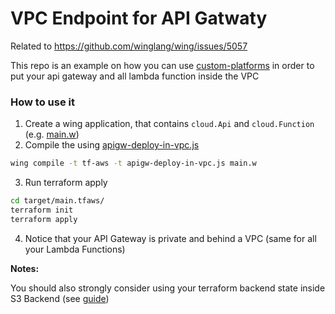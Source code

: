 # VPC Endpoint for API Gatwaty 

Related to https://github.com/winglang/wing/issues/5057

This repo is an example on how you can use [custom-platforms]([url](https://www.winglang.io/docs/concepts/platforms#custom-platforms)https://www.winglang.io/docs/concepts/platforms#custom-platforms)
in order to put your api gateway and all lambda function inside the VPC

### How to use it 

1. Create a wing application, that contains `cloud.Api` and `cloud.Function` (e.g. [main.w](/main.w))
2. Compile the using [apigw-deploy-in-vpc.js](/apigw-deploy-in-vpc.js)
```sh
wing compile -t tf-aws -t apigw-deploy-in-vpc.js main.w
```
3. Run terraform apply
```sh
cd target/main.tfaws/
terraform init
terraform apply
```
4. Notice that your API Gateway is private and behind a VPC (same for all your Lambda Functions)

**Notes:**

You should also strongly consider using your terraform backend state inside S3 Backend (see [guide]([url](https://www.winglang.io/docs/guides/terraform-backends)https://www.winglang.io/docs/guides/terraform-backends))

